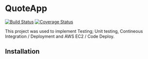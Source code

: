 # QuoteApp

[![Build Status](https://travis-ci.org/temilolakutelu/Quote-App.svg?branch=master)](https://travis-ci.org/temilolakutelu/Quote-App)
[![Coverage Status](https://coveralls.io/repos/github/temilolakutelu/Quote-App/badge.svg)](https://coveralls.io/github/temilolakutelu/Quote-App)

This project was used to implement Testing; Unit testing, Contineous Integration / Deployment and AWS EC2 / Code Deploy.

## Installation
